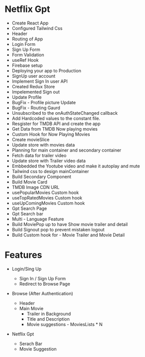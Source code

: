 # Netflix Gpt

- Create React App
- Configured Tailwind Css
- Header
- Routing of App
- Login Form
- Sign Up Form
- Form Validation
- useRef Hook
- Firebase setup
- Deploying your app to Production
- SignUp user account
- Implement Sign In user API
- Created Redux Store
- Impelemented Sign out
- Update Profile
- BugFix - Profile picture Update
- BugFix - Routing Gaurd 
- Unsubscribed to the onAuthStateChanged callback
- Add Hardcoded values to the constant file.
- Resgister for TMDB API and create the app
- Get Data from TMDB Now playing movies
- Custom Hook for Now Playing Movies
- Create movieSlice
- Update store with movies data
- Planning for main container and secondary container
- Fetch data for trailer video 
- Update store with Trailer video data
- Embbedded the Yootube video and make it autoplay and mute
- Tailwind css to design mainContainer
- Build Secondary Component
- Build Movie Card
- TMDB Image CDN URL
- usePopularMovies Custom hook
- useTopRatedMovies Custom hook
- useUpComingMovies Custom hook
- Gpt Search Page
- Gpt Search bar
- Multi - Language Feature
- Build MoviePop up to have Show movie trailer and detail
- Build Signout pop to prevent mistaken logout
- Build Custom hook for - Movie Trailer and Movie Detail

# Features
- Login/Sing Up
   - Sign In / Sign Up Form
   - Redirect to Browse Page
- Browse (After Authentication)
   - Header
   - Main Movie
       - Trailer in Background
       - Title and Description
       - Movie suggestions 
             - MoviesLists * N

- Netflix Gpt
    - Serach Bar
    - Movie Suggestion